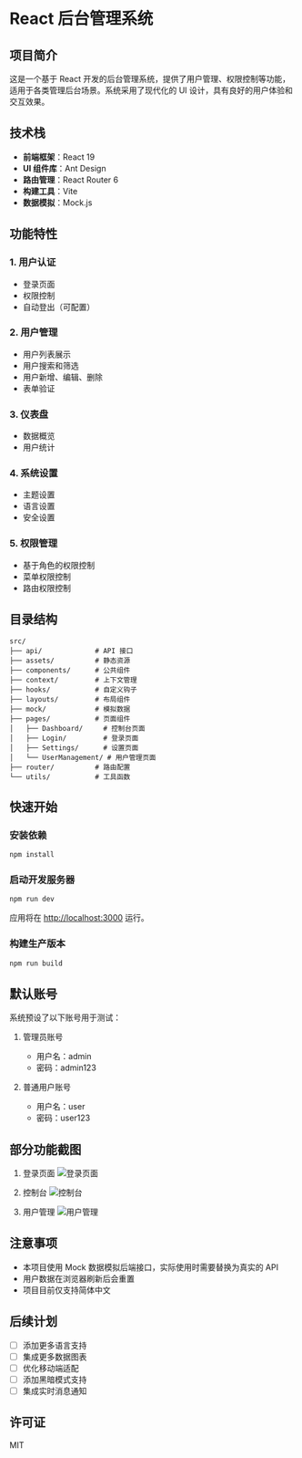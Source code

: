 # React 后台管理系统

## 项目简介

这是一个基于 React 开发的后台管理系统，提供了用户管理、权限控制等功能，适用于各类管理后台场景。系统采用了现代化的 UI 设计，具有良好的用户体验和交互效果。

## 技术栈

- **前端框架**：React 19
- **UI 组件库**：Ant Design
- **路由管理**：React Router 6
- **构建工具**：Vite
- **数据模拟**：Mock.js

## 功能特性

### 1. 用户认证
- 登录页面
- 权限控制
- 自动登出（可配置）

### 2. 用户管理
- 用户列表展示
- 用户搜索和筛选
- 用户新增、编辑、删除
- 表单验证

### 3. 仪表盘
- 数据概览
- 用户统计

### 4. 系统设置
- 主题设置
- 语言设置
- 安全设置

### 5. 权限管理
- 基于角色的权限控制
- 菜单权限控制
- 路由权限控制

## 目录结构

```
src/
├── api/             # API 接口
├── assets/          # 静态资源
├── components/      # 公共组件
├── context/         # 上下文管理
├── hooks/           # 自定义钩子
├── layouts/         # 布局组件
├── mock/            # 模拟数据
├── pages/           # 页面组件
│   ├── Dashboard/     # 控制台页面
│   ├── Login/         # 登录页面
│   ├── Settings/      # 设置页面
│   └── UserManagement/ # 用户管理页面
├── router/          # 路由配置
└── utils/           # 工具函数
```

## 快速开始

### 安装依赖

```bash
npm install
```

### 启动开发服务器

```bash
npm run dev
```

应用将在 [http://localhost:3000](http://localhost:3000) 运行。

### 构建生产版本

```bash
npm run build
```

## 默认账号

系统预设了以下账号用于测试：

1. 管理员账号
   - 用户名：admin
   - 密码：admin123

2. 普通用户账号
   - 用户名：user
   - 密码：user123

## 部分功能截图

1. 登录页面
   ![登录页面](./screenshots/login.png)

2. 控制台
   ![控制台](./screenshots/dashboard.png)

3. 用户管理
   ![用户管理](./screenshots/user-management.png)

## 注意事项

- 本项目使用 Mock 数据模拟后端接口，实际使用时需要替换为真实的 API
- 用户数据在浏览器刷新后会重置
- 项目目前仅支持简体中文

## 后续计划

- [ ] 添加更多语言支持
- [ ] 集成更多数据图表
- [ ] 优化移动端适配
- [ ] 添加黑暗模式支持
- [ ] 集成实时消息通知

## 许可证

MIT
